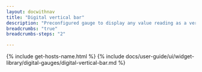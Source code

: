 ```yaml
---
layout: docwithnav
title: "Digital vertical bar"
description: "Preconfigured gauge to display any value reading as a vertical bar. Allows to configure value range, gradient colors, and other settings."
breadcrumbs: "true"
breadcrumbs-steps: "2"

---
```

{% include get-hosts-name.html %}
{% include docs/user-guide/ui/widget-library/digital-gauges/digital-vertical-bar.md %}
